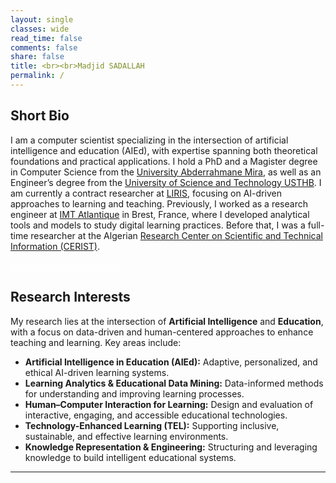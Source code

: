 ```yaml
---
layout: single
classes: wide
read_time: false
comments: false
share: false
title: <br><br>Madjid SADALLAH
permalink: /
---
```


## Short Bio
I am a computer scientist specializing in the intersection of artificial intelligence and education (AIEd), with expertise spanning both theoretical foundations and practical applications. I hold a PhD and a Magister degree in Computer Science from the [University Abderrahmane Mira](http://univ-bejaia.dz/), as well as an Engineer’s degree from the [University of Science and Technology USTHB](https://www.usthb.dz/). I am currently a contract researcher at [LIRIS](https://liris.cnrs.fr/), focusing on AI-driven approaches to learning and teaching. Previously, I worked as a research engineer at [IMT Atlantique](https://www.imt-atlantique.fr) in Brest, France, where I developed analytical tools and models to study digital learning practices. Before that, I was a full-time researcher at the Algerian [Research Center on Scientific and Technical Information (CERIST)](https://www.cerist.dz/). 

<a style="color:white;cursor: pointer; cursor: hand;" href="./media/cv_madjid_sadallah_fr.pdf" class="btn btn--info">My Academic CV (French)</a>

## Research Interests

My research lies at the intersection of **Artificial Intelligence** and **Education**, with a focus on data-driven and human-centered approaches to enhance teaching and learning. Key areas include:

* **Artificial Intelligence in Education (AIEd):** Adaptive, personalized, and ethical AI-driven learning systems.
* **Learning Analytics & Educational Data Mining:** Data-informed methods for understanding and improving learning processes.
* **Human–Computer Interaction for Learning:** Design and evaluation of interactive, engaging, and accessible educational technologies.
* **Technology-Enhanced Learning (TEL):** Supporting inclusive, sustainable, and effective learning environments.
* **Knowledge Representation & Engineering:** Structuring and leveraging knowledge to build intelligent educational systems.

  
---
